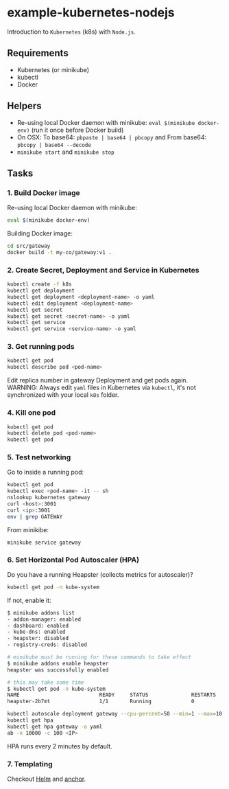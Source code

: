 # example-kubernetes-nodejs

Introduction to `Kubernetes` (k8s) with `Node.js`.

## Requirements

- Kubernetes (or minikube)
- kubectl
- Docker

## Helpers

- Re-using local Docker daemon with minikube: `eval $(minikube docker-env)` (run it once before Docker build)
- On OSX: To base64: `pbpaste | base64 | pbcopy` and From base64: `pbcopy | base64 --decode`
- `minikube start` and `minikube stop`

## Tasks

### 1. Build Docker image

Re-using local Docker daemon with minikube:

```sh
eval $(minikube docker-env)
```

Building Docker image:

```sh
cd src/gateway
docker build -t my-co/gateway:v1 .
```

### 2. Create Secret, Deployment and Service in Kubernetes

```sh
kubectl create -f k8s
kubectl get deployment
kubectl get deployment <deployment-name> -o yaml
kubectl edit deployment <deployment-name>
kubectl get secret
kubectl get secret <secret-name> -o yaml
kubectl get service
kubectl get service <service-name> -o yaml
```

### 3. Get running pods

```sh
kubectl get pod
kubectl describe pod <pod-name>
```

Edit replica number in gateway Deployment and get pods again.  
WARNING: Always edit `yaml` files in Kubernetes via `kubectl`, it's not synchronized with your local `k8s` folder.

### 4. Kill one pod

```sh
kubectl get pod
kubectl delete pod <pod-name>
kubectl get pod
```

### 5. Test networking

Go to inside a running pod:

```sh
kubectl get pod
kubectl exec <pod-name> -it -- sh
nslookup kubernetes gateway
curl <host>:3001
curl <ip>:3001
env | grep GATEWAY
```

From minikibe:

```
minikube service gateway
```

### 6. Set Horizontal Pod Autoscaler (HPA)

Do you have a running Heapster (collects metrics for autoscaler)?

```sh
kubectl get pod -n kube-system
```

If not, enable it:

```sh
$ minikube addons list
- addon-manager: enabled
- dashboard: enabled
- kube-dns: enabled
- heapster: disabled
- registry-creds: disabled

# minikube must be running for these commands to take effect
$ minikube addons enable heapster
heapster was successfully enabled

# this may take some time
$ kubectl get pod -n kube-system
NAME                          READY     STATUS              RESTARTS   AGE
heapster-2b7mt                1/1       Running             0          4m
```

```sh
kubectl autoscale deployment gateway --cpu-percent=50 --min=1 --max=10
kubectl get hpa
kubectl get hpa gateway -o yaml
ab -n 10000 -c 100 <IP>
```

HPA runs every 2 minutes by default.

### 7. Templating

Checkout [Helm](https://github.com/kubernetes/helm) and [anchor](https://github.com/RisingStack/anchor).
